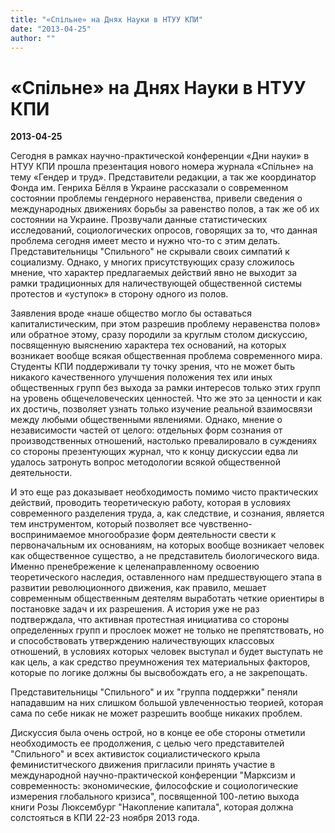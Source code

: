 ```yaml
---
title: "«Спільне» на Днях Науки в НТУУ КПИ"
date: "2013-04-25"
author: ""
---
```


# «Спільне» на Днях Науки в НТУУ КПИ

**2013-04-25** 

Сегодня в рамках научно-практической конференции «Дни науки» в НТУУ КПИ прошла презентация нового номера журнала «Спільне» на тему «Гендер и труд». Представители редакции, а так же координатор Фонда им. Генриха Бёлля в Украине рассказали о современном состоянии проблемы гендерного неравенства, привели сведения о международных движениях борьбы за равенство полов, а так же об их состоянии на Украине. Прозвучали данные статистических исследований, социологических опросов, говорящих за то, что данная проблема сегодня имеет место и нужно что-то с этим делать. Представительницы "Спильного" не скрывали своих симпатий к социализму. Однако, у многих присутствующих сразу сложилось мнение, что характер предлагаемых действий явно не выходит за рамки традиционных для наличествующей общественной системы протестов и «уступок» в сторону одного из полов.

Заявления вроде «наше общество могло бы оставаться капиталистическим, при этом разрешив проблему неравенства полов» или обратное этому, сразу породили за круглым столом дискуссию, посвященную выяснению характера тех оснований, на которых возникает вообще всякая общественная проблема современного мира. Студенты КПИ поддерживали ту точку зрения, что не может быть никакого качественного улучшения положения тех или иных общественных групп без выхода за рамки интересов только этих групп на уровень общечеловеческих ценностей. Что же это за ценности и как их достичь, позволяет узнать только изучение реальной взаимосвязи между любыми общественными явлениями. Однако, мнение о независимости частей от целого: отдельных форм сознания от производственных отношений, настолько превалировало в суждениях со стороны презентующих журнал, что к концу дискуссии едва ли удалось затронуть вопрос методологии всякой общественной деятельности.

И это еще раз доказывает необходимость помимо чисто практических действий, проводить теоретическую работу, которая в условиях современного разделения труда, а, как следствие, и сознания, является тем инструментом, который позволяет все чувственно-воспринимаемое многообразие форм деятельности свести к первоначальным их основаниям, на которых вообще возникает человек как общественное существо, а не представитель биологического вида. Именно пренебрежение к целенаправленному освоению теоретического наследия, оставленного нам предшествующего этапа в развитии революционного движения, как правило, мешает современным общественным деятелям выработать четкие ориентиры в постановке задач и их разрешения. А история уже не раз подтверждала, что активная протестная инициатива со стороны определенных групп и прослоек может не только не препятствовать, но и способствовать утверждению наличествующих классовых отношений, в условиях которых человек выступал и будет выступать не как цель, а как средство преумножения тех материальных факторов, которые по логике должны бы высвобождать его, а не закрепощать.

Представительницы "Спильного" и их "группа поддержки" пеняли нападавшим на них слишком большой увлеченностью теорией, которая сама по себе никак не может разрешить вообще никаких проблем.

Дискуссия была очень острой, но в конце ее обе стороны отметили необходимость ее продолжения, с целью чего представителей "Спильного" и всех активисток социалистического крыла феминиститческого движения пригласили принять участие в международной научно-практической конференции "Марксизм и современность: экономические, философские и социологические измерения глобального кризиса", посвященной 100-летию выхода книги Розы Люксембург "Накопление капитала", которая должна солстояться в КПИ 22-23 ноября 2013 года.